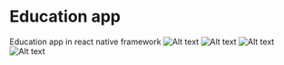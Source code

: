# Education app
 Education app in react native framework
![Alt text](Screenshot_2023-08-17-09-23-50-12_f73b71075b1de7323614b647fe394240.jpg) ![Alt text](Screenshot_2023-08-17-09-24-09-51_f73b71075b1de7323614b647fe394240.jpg) ![Alt text](Screenshot_2023-08-17-09-23-37-58_f73b71075b1de7323614b647fe394240.jpg) ![Alt text](Screenshot_2023-08-17-09-24-17-57_f73b71075b1de7323614b647fe394240.jpg)